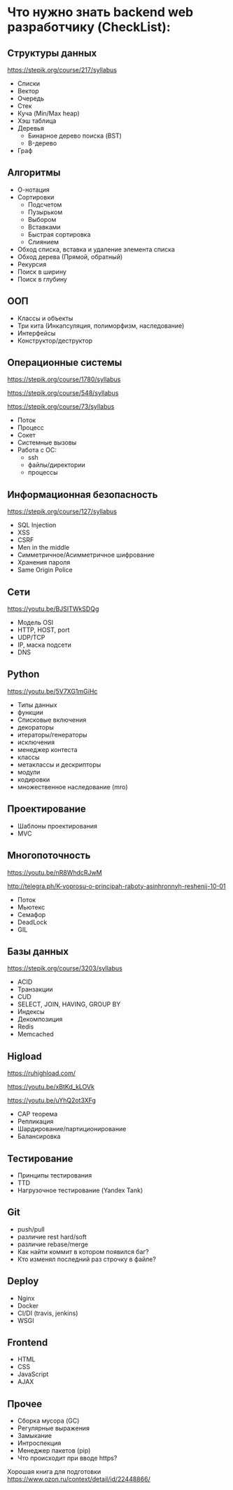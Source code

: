 # Что нужно знать backend web разработчику (CheckList):
## Структуры данных
<https://stepik.org/course/217/syllabus>
* Списки
* Вектор
* Очередь
* Стек
* Куча (Min/Max heap)
* Хэш таблица
* Деревья
  * Бинарное дерево поиска (BST)
  * B-дерево
* Граф
## Алгоритмы
* О-нотация
* Сортировки
  * Подсчетом
  * Пузырьком
  * Выбором
  * Вставками
  * Быстрая сортировка
  * Слиянием
* Обход списка, вставка и удаление элемента списка
* Обход дерева (Прямой, обратный)
* Рекурсия
* Поиск в ширину
* Поиск в глубину
## ООП
* Классы и объекты
* Три кита (Инкапсуляция, полиморфизм, наследование)
* Интерфейсы
* Конструктор/деструктор
## Операционные системы
<https://stepik.org/course/1780/syllabus>

<https://stepik.org/course/548/syllabus>

<https://stepik.org/course/73/syllabus>
* Поток
* Процесс
* Сокет
* Системные вызовы
* Работа с ОС:
  * ssh
  * файлы/директории
  * процессы
## Информационная безопасность
<https://stepik.org/course/127/syllabus>
* SQL Injection
* XSS
* CSRF
* Men in the middle
* Симметричное/Асимметричное шифрование
* Хранения пароля
* Same Origin Police
## Сети
<https://youtu.be/BJSITWkSDQg>
* Модель OSI
* HTTP, HOST, port
* UDP/TCP
* IP, маска подсети
* DNS
## Python
<https://youtu.be/5V7XG1mGiHc>
* Типы данных
* функции
* Списковые включения
* декораторы
* итераторы/генераторы
* исключения
* менеджер контеста
* классы
* метаклассы и дескрипторы
* модули
* кодировки
* множественное наследование (mro)
## Проектирование
* Шаблоны проектирования
* MVC
## Многопоточность
<https://youtu.be/nR8WhdcRJwM>

<http://telegra.ph/K-voprosu-o-principah-raboty-asinhronnyh-reshenij-10-01>
* Поток
* Мьютекс
* Семафор
* DeadLock
* GIL
## Базы данных
<https://stepik.org/course/3203/syllabus>
* ACID
* Транзакции
* CUD
* SELECT, JOIN, HAVING, GROUP BY
* Индексы
* Декомпозиция
* Redis
* Memcached
## Higload
<https://ruhighload.com/>

<https://youtu.be/xBtKd_kLOVk>

<https://youtu.be/uYhQ2ot3XFg>
* CAP теорема
* Репликация
* Шардирование/партиционирование
* Балансировка
## Тестирование
* Принципы тестирования
* TTD
* Нагрузочное тестирование (Yandex Tank)
## Git
* push/pull
* различие rest hard/soft
* различие rebase/merge
* Как найти коммит в котором появился баг?
* Кто изменял последний раз строчку в файле?
## Deploy
* Nginx
* Docker
* CI/DI (travis, jenkins)
* WSGI
## Frontend
* HTML
* CSS
* JavaScript
* AJAX
## Прочее
* Сборка мусора (GC)
* Регулярные выражения
* Замыкание
* Интроспекция
* Менеджер пакетов (pip)
* Что происходит при вводе https?

Хорошая книга для подготовки <https://www.ozon.ru/context/detail/id/22448866/>